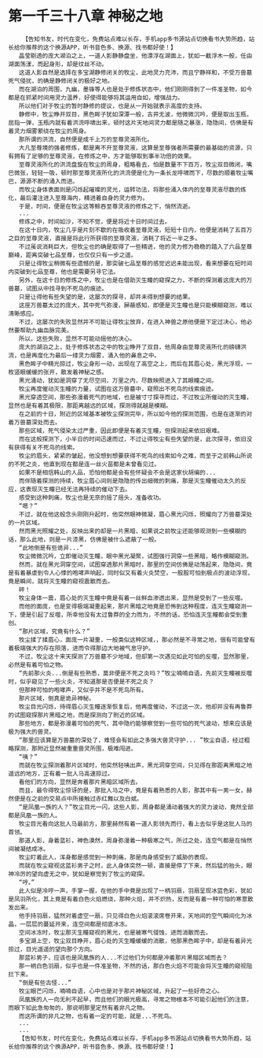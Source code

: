 # 第一千三十八章 神秘之地
        【告知书友，时代在变化，免费站点难以长存，手机app多书源站点切换看书大势所趋，站长给你推荐的这个换源APP，听书音色多、换源、找书都好使！】
       晶莹剔透的庞大湖泊之上，一道人影静静盘坐，他漂浮在湖面上，犹如一截浮木一般，任由湖面荡漾，而起身形，却是纹丝不动。
       这道人影自然是选择在多宝湖静修闭关的牧尘，此地灵力充沛，而且宁静祥和，不受万兽墓死气侵扰，的确是静修闭关的极好之地。
       而在湖泊的周围，九幽，墨锋等人也是处于修炼状态中，他们刚刚得到了一件准圣物，如今都是在抓紧时间用灵力温养，好使得能够将其运用自如，增强战力。
       所以他们对于牧尘的暂时静修的提议，也是从一开始就表示高度的支持。
       静修中，牧尘睁开双目，黑色眸子犹如深潭一般，古井无波，他微微沉吟，便是取出玉瓶，屈指一弹，玉瓶内就有着洪流呼啸出来，顿时这片天地间灵力都是随之暴涨，隐隐间，仿佛是有着灵力烟雾萦绕在牧尘的周身。
       那所谓的洪流，自然便是成千上万的至尊灵液所化。
       大凡至尊境的强者修炼，都是离不开至尊灵液，这算是至尊强者所需要的最基础的资源，只有拥有了足够的至尊灵液，在修炼之中，方才能够取到事半功倍的效果。
       至尊灵液所化的洪流盘旋在牧尘的周身，粗略看去，怕是数量不下百万，牧尘双目微闭，嘴巴微张，轻轻一吸，顿时那至尊灵液所化的洪流便是化为一条长龙呼啸而下，尽数的顺着牧尘嘴巴，源源不断的涌入而进。
       而牧尘身体表面则是闪烁起璀璨的灵光，运转功法，将那些涌入体内的至尊灵液尽数的炼化，最后灌注进入至尊海内，精进着自身的灵力修为。
       于是，时间，便是在牧尘这等鲸吞至尊灵液的修炼之下，悄然流逝。
       ...
       修炼之中，时间如沙，不知不觉，便是将近十日时间过去。
       在这十日内，牧尘几乎是片刻不歇的在吸收着至尊灵液，短短十日内，他便是消耗了五百万之巨的至尊灵液，直接是将此行所获得的至尊灵液，消耗了将近一半之多。
       不过虽说消耗巨大，但牧尘也的确是取得了一些精进，他的灵力修为稳稳的踏入了六品至尊巅峰，距离突破七品至尊，也仅仅只有一步之遥。
       只是让得牧尘稍微有些遗憾的是，那突破七品至尊的感觉迟迟未能出现，看来想要在短时间内突破到七品至尊，他也是需要另寻它法。
       另外，在这十日的修炼之中，牧尘也是在借助灭生瞳的窥探之力，不断的探测着这庞大的万兽墓，试图从中找寻到不死鸟的痕迹。
       只是让得他有些失望的是，这屡次的探寻，却并未得到想要的结果。
       这座万兽墓太过的庞大，其中死气弥漫，屏蔽感知，即便是灭生瞳也是只能模糊窥测，难以清晰感应。
       不过，这屡次的失败显然并不可能让得牧尘放弃，在进入神兽之原他便是下定过决心，他必然要帮助九幽血脉完美。
       所以，这些失败，显然不可能动摇他的决心。
       庞大的湖泊之上，处于修炼状态之中的牧尘睁开了双目，他周身由至尊灵液所化的磅礴洪流，也是再度化为最后一缕灵力烟雾，涌入他的鼻息之中。
       黑色眸子中精光掠过，牧尘身形一动，出现在了高空之上，而后在其眉心处，黑光浮现，一枚竖眼缓缓的张开，散发着神秘之感。
       黑光涌动，犹如是洞穿了无尽空间，万里之内，尽数映照进入了其眼瞳之间。
       牧尘再度催动灭生瞳的力量，试图在这万兽墓中，窥照出不死鸟的线索痕迹。
       黑光穿透空间，那些弥漫着死气的地域，也是被寸寸探寻而过，不过牧尘所催动的灭生瞳，显然也是有着其极限，那距离越远的区域，探测得就越是模糊。
       在之前的十日，附近的区域基本被牧尘探测完毕，所以如今他的探测范围，也是在逐渐的对着万兽墓深处而去。
       那些区域，死气侵染太过严重，因此即便是有着灭生瞳，但探测起来依旧艰难。
       而在这般探测下，小半日的时间迅速而过，不过让得牧尘有些失望的是，此次探寻，依旧没有获得有关不死鸟的线索。
       牧尘的眉头，紧紧的皱起，他没想到想要获得不死鸟的线索如今之难，而至于之前韩山所说的不死之炎，他直到现在都是连一丝火苗都是未曾看见过。
       如果不是相信韩山的人品，恐怕他都是会有些怀疑会不会是这家伙胡编的...
       而伴随着探测的持续，牧尘眉心间则是隐隐的传出细微的刺痛，那是灭生瞳催动太久的反应，这表现灭生瞳已经无法再持续的催动下去。
       感受到这种刺痛，牧尘也是无奈的摇了摇头，准备收功。
       “嗯？”
       不过，就在他这般念头刚刚升起时，他突然眼神微凝，眉心黑光闪烁，照耀向了万兽墓深处的一片区域。
       然而黑光照耀之处，反映出来的却是一片黑暗，如果说之前牧尘还能够观测到一些模糊的话，那么此地，则是一片漆黑，仿佛是被什么遮蔽了一般。
       “此地倒是有些诡异...”
       牧尘微微沉吟，立即催动灭生瞳，眼中黑光凝聚，试图强行洞穿一些黑暗，略作模糊窥测。
       然而，就在黑光洞穿空间，试图穿透那片黑暗时，那里的空间仿佛是动荡起来，隐隐间，竟是有着暴虐到令人心悸的咆哮声响起，同时似又有着火炎焚空，一股股可怕到极点的波动浮现，竟是瞬间，就将灭生瞳的窥视震散而去。
       砰！
       牧尘身体一震，眉心处的灭生瞳中竟是有着一丝鲜血渗透出来，显然是受到了一些反噬。
       而他的面庞，也是变得极端凝重起来，那片黑暗之地竟是恐怖到这种程度，连灭生瞳窥测一下，便是引起了反噬，所幸他没有太过鲁莽的全力而为，不然的话，恐怕连灭生瞳都会受到重创。
       “那片区域，究竟有什么？”
       牧尘揉了揉眉心，面庞一片凝重，一般类似这种区域，，那必然是不寻常之地，很有可能曾有着极端强大的存在陨落，进而令得那边大地被气息守护。
       不过，牧尘这十来天探测了万兽墓不少地域，但却第一次遇见如此可怕的反噬，显然那里，必然是有着可怕之物。
       “先前那火炎...倒是有些熟悉，莫非便是不死之炎吗？”牧尘喃喃自语，先前灭生瞳被反噬时，似乎窥见了一些火炎，不知道那是否便是不死之炎？
       但那种可怕的咆哮声，又似乎并不是不死鸟所有。
       那片区域，倒真是诡异神秘。
       牧尘目光闪烁，待得眉心灭生瞳逐渐恢复后，他再度催动，不过这一次，他却并没有再鲁莽的试图窥探那片黑暗之地，而是探测向了附近的区域。
       那些地方，都是弥漫着可怕的死气，其中隐约能够察觉到一些可怕的死气波动，想来应该是极为强大的兽灵。
       “那里应该算是万兽墓的深处了，难怪会有如此之多强大兽灵守护... ”牧尘自语，经过粗略探测，那附近显然被重重兽灵所围，极难闯进。
       “咦？”
       而就在牧尘探测着那片区域时，他突然轻咦出声，黑光洞穿空间，只见得在那距离黑暗之地遥远的地方，正有着一批人马高速掠过。
       看他们的方向，显然是奔着那片黑暗区域所去。
       而且，最令得牧尘惊讶的是，那批人马之中，竟是有着熟悉的人影，那其中有一男一女，赫然便是在之前的交易点中所接触过赤红舞以及白斌。
       “是凤凰一族的人？”牧尘目光一闪，这些人影，周身都是涌动着强大的灵力波动，竟然全部都是凤凰一族的人。
       牧尘目光看向这批人马最前方，那里赫然有着一道人影领先而行，看上去似乎是这批人马的首领。
       那道人影，身着蓝衫，神色漠然，周身弥漫着一种极寒之气，所过之处，连空气都是在悄然间被凝结成冰。
       牧尘盯着此人，浑身都是感觉到一种刺痛，那是肉身感受到了威胁的表现。
       而就在牧尘窥视这蓝衫男子之时，此人身体突然一顿，直接是停了下来，然后猛的抬头，眼神冷厉的望向虚无之中，犹如是察觉到了牧尘的窥探。
       “哼。”
       此人似是冷哼一声，手掌一握，在他的手中竟是出现了一柄羽扇，羽扇呈现冰蓝色彩，犹如是凤羽所化，其上竟是有着白色火焰燃烧，那种火焰，并不炽热，反而是有着一种可怕的寒意散发出来。
       他手持羽扇，猛然对着虚空一扇，只见得白色火焰滚滚席卷开来，天地间的空气瞬间化为冰晶，一层层的蔓延开来，连空间都是彻底冰冻。
       空间冰冻时，牧尘那灭生瞳窥视的黑光，也是被寒气侵蚀，进而消散而去。
       多宝湖上空，牧尘双目睁开，眉心处的灭生瞳缓缓的消散，他那黑色眸子中，却是有着异光掠过，目光遥遥的望向那个方向。
       那蓝衫男子，应该也是凤凰族的人...不过他们为何都是冲着那片黑暗区域而去？
       那一柄白色羽扇，似乎也是一件准圣物，不然的话，那白色火焰不可能会将灭生瞳的窥视阻拦下来。
       “倒是有些古怪...”
       牧尘眼芒闪烁，喃喃自语，心中也是对于那片神秘区域，升起了一些好奇之心。
       凤凰族的人一向无利不起早，而且他们的眼光极高，寻常之物根本不可能引起他们的注意，而眼下如此急匆匆的，那说明那里定然有着非凡之物。
       而这所谓的非凡之物，也有着一定的可能，就是...不死鸟。
       ...
       ...
       【告知书友，时代在变化，免费站点难以长存，手机app多书源站点切换看书大势所趋，站长给你推荐的这个换源APP，听书音色多、换源、找书都好使！】